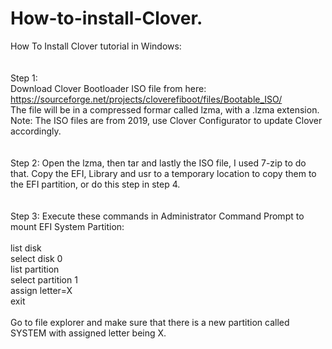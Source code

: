 # How-to-install-Clover.
How To Install Clover tutorial in Windows:
<br/>
<br/>
<br/>
Step 1: 
<br/>
Download Clover Bootloader ISO file from here: https://sourceforge.net/projects/cloverefiboot/files/Bootable_ISO/
<br/> 
The file will be in a compressed formar called lzma, with a .lzma extension. 
<br/>
Note: The ISO files are from 2019, use Clover Configurator to update Clover accordingly. 
<br/>
<br/>
<br/>
Step 2: Open the lzma, then tar and lastly the ISO file, I used 7-zip to do that. Copy the EFI, Library and usr to a temporary location to copy them to the EFI partition, or do this step in step 4.
<br/>
<br/>
<br/>
Step 3: Execute these commands in Administrator Command Prompt to mount EFI System Partition:
  <br/>
  <br/>
  list disk
  <br/>
  select disk 0
  <br/>
  list partition
  <br/>
  select partition 1
  <br/>
  assign letter=X
  <br/>
  exit
  <br/>
  <br/>
Go to file explorer and make sure that there is a new partition called SYSTEM with assigned letter being X.
<br/>
<br/>
<br/>
